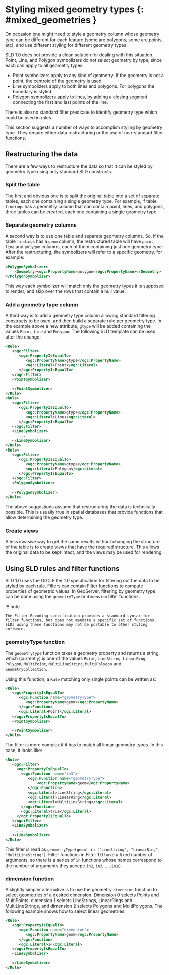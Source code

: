 # Styling mixed geometry types {: #mixed_geometries }

On occasion one might need to style a geometry column whose geometry type can be different for each feature (some are polygons, some are points, etc), and use different styling for different geometry types.

SLD 1.0 does not provide a clean solution for dealing with this situation. Point, Line, and Polygon symbolizers do not select geometry by type, since each can apply to all geometry types:

-   Point symbolizers apply to any kind of geometry. If the geometry is not a point, the centroid of the geometry is used.
-   Line symbolizers apply to both lines and polygons. For polygons the boundary is styled.
-   Polygon symbolizers apply to lines, by adding a closing segment connecting the first and last points of the line.

There is also no standard filter predicate to identify geometry type which could be used in rules.

This section suggests a number of ways to accomplish styling by geometry type. They require either data restructuring or the use of non-standard filter functions.

## Restructuring the data

There are a few ways to restructure the data so that it can be styled by geometry type using only standard SLD constructs.

### Split the table

The first and obvious one is to split the original table into a set of separate tables, each one containing a single geometry type. For example, if table `findings` has a geometry column that can contain point, lines, and polygons, three tables can be created, each one containing a single geometry type.

### Separate geometry columns

A second way is to use one table and separate geometry columns. So, if the table `findings` has a `geom` column, the restructured table will have `point`, `line` and `polygon` columns, each of them containing just one geometry type. After the restructuring, the symbolizers will refer to a specific geometry, for example:

``` xml
<PolygonSymbolizer>
    <Geometry><ogc:PropertyName>polygon</ogc:PropertyName></Geometry>
</PolygonSymbolizer>
```

This way each symbolizer will match only the geometry types it is supposed to render, and skip over the rows that contain a null value.

### Add a geometry type column

A third way is to add a geometry type column allowing standard filtering constructs to be used, and then build a separate rule per geometry type. In the example above a new attribute, `gtype` will be added containing the values `Point`, `Line` and `Polygon`. The following SLD template can be used after the change:

``` xml
<Rule>
   <ogc:Filter>
      <ogc:PropertyIsEqualTo>
         <ogc:PropertyName>gtype</ogc:PropertyName>
         <ogc:Literal>Point</ogc:Literal>
      </ogc:PropertyIsEqualTo>
   </ogc:Filter>
   <PointSymbolizer>
      ...
   </PointSymbolizer>
</Rule>
<Rule>
   <ogc:Filter>
      <ogc:PropertyIsEqualTo>
         <ogc:PropertyName>gtype</ogc:PropertyName>
         <ogc:Literal>Line</ogc:Literal>
      </ogc:PropertyIsEqualTo>
   </ogc:Filter>
   <LineSymbolizer>
      ...
   </LineSymbolizer>
</Rule>
<Rule>
   <ogc:Filter>
      <ogc:PropertyIsEqualTo>
         <ogc:PropertyName>gtype</ogc:PropertyName>
         <ogc:Literal>Polygon</ogc:Literal>
      </ogc:PropertyIsEqualTo>
   </ogc:Filter>
   <PolygonSymbolizer>
      ...
   </PolygonSymbolizer>
</Rule>
```

The above suggestions assume that restructuring the data is technically possible. This is usually true in spatial databases that provide functions that allow determining the geometry type.

### Create views

A less invasive way to get the same results without changing the structure of the table is to create views that have the required structure. This allows the original data to be kept intact, and the views may be used for rendering.

## Using SLD rules and filter functions

SLD 1.0 uses the OGC Filter 1.0 specification for filtering out the data to be styled by each rule. Filters can contain [Filter functions](../../../filter/function.md) to compute properties of geometric values. In GeoServer, filtering by geometry type can be done using the `geometryType` or `dimension` filter functions.

!!! note

    The Filter Encoding specification provides a standard syntax for filter functions, but does not mandate a specific set of functions. SLDs using these functions may not be portable to other styling software.

### geometryType function

The `geometryType` function takes a geometry property and returns a string, which (currently) is one of the values `Point`, `LineString`, `LinearRing`, `Polygon`, `MultiPoint`, `MultiLineString`, `MultiPolygon` and `GeometryCollection`.

Using this function, a `Rule` matching only single points can be written as:

``` xml
<Rule>
   <ogc:PropertyIsEqualTo>
      <ogc:Function name="geometryType">
         <ogc:PropertyName>geom</ogc:PropertyName>
      </ogc:Function>
      <ogc:Literal>Point</ogc:Literal>
   </ogc:PropertyIsEqualTo>
   <PointSymbolizer>
     ...
   </PointSymbolizer>
</Rule>
```

The filter is more complex if it has to match all linear geometry types. In this case, it looks like:

``` xml
<Rule>
   <ogc:Filter>
     <ogc:PropertyIsEqualTo>
       <ogc:Function name="in3">
          <ogc:Function name="geometryType">
              <ogc:PropertyName>geom</ogc:PropertyName>
          </ogc:Function>
          <ogc:Literal>LineString</ogc:Literal>
          <ogc:Literal>LinearRing</ogc:Literal>
          <ogc:Literal>MultiLineString</ogc:Literal>
       </ogc:Function>
       <ogc:Literal>true</ogc:Literal>
     </ogc:PropertyIsEqualTo>
   </ogc:Filter>
   <LineSymbolizer>
     ...
   </LineSymbolizer>
</Rule>
```

This filter is read as `geometryType(geom) in ("LineString", "LinearRing", "MultiLineString")`. Filter functions in Filter 1.0 have a fixed number of arguments, so there is a series of `in` functions whose names correspond to the number of arguments they accept: `in2`, `in3`, \..., `in10`.

### dimension function

A slightly simpler alternative is to use the geometry `dimension` function to select geometries of a desired dimension. Dimension 0 selects Points and MultiPoints, dimension 1 selects LineStrings, LinearRings and MultiLineStrings, and dimension 2 selects Polygons and MultiPolygons. The following example shows how to select linear geometries:

``` xml
<Rule>
   <ogc:PropertyIsEqualTo>
      <ogc:Function name="dimension">
         <ogc:PropertyName>geom</ogc:PropertyName>
      </ogc:Function>
      <ogc:Literal>1</ogc:Literal>
   </ogc:PropertyIsEqualTo>
   <LineSymbolizer>
     ...
   </LineSymbolizer>
</Rule>
```
